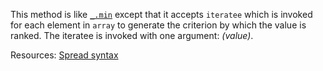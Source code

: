 This method is like <a href="#min"><code>\_.min</code></a> except that it accepts <code>iteratee</code> which is invoked for each element in <code>array</code> to generate the criterion by which the value is ranked. The iteratee is invoked with one argument: <em>(value)</em>.

Resources: [Spread syntax](https://developer.mozilla.org/docs/Web/JavaScript/Reference/Operators/Spread_syntax)
